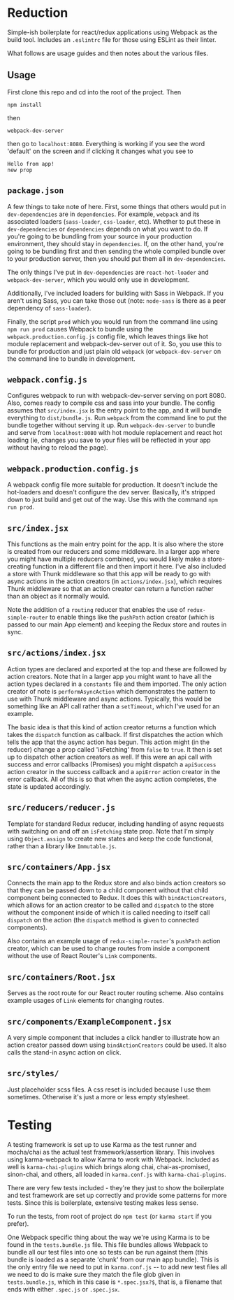# Reduction 

Simple-ish boilerplate for react/redux applications using Webpack as the build
tool. Includes an `.eslintrc` file for those using ESLint as their linter.

What follows are usage guides and then notes about the various files. 

## Usage 

First clone this repo and cd into the root of the project. Then 
```
npm install
```
then 
```
webpack-dev-server
```
then go to `localhost:8080`. Everything is working if you see the word 'default' on
the screen and if clicking it changes what you see to 
```
Hello from app!
new prop
```

## `package.json`

A few things to take note of here. First, some things that others would put in
`dev-dependencies` are in `dependencies`. For example, `webpack` and its associated
loaders (`sass-loader`, `css-loader`, etc). Whether to put these in
`dev-dependencies` or `dependencies` depends on what you want to do. If you're
going to be bundling from your source in your production environment, they should
stay in `dependencies`. If, on the other hand, you're going to be bundling first
and then sending the whole compiled bundle over to your production server, then you
should put them all in `dev-dependencies`. 

The only things I've put in `dev-dependencies` are `react-hot-loader` and
`webpack-dev-server`, which you would only use in development. 

Additionally, I've included loaders for building with Sass in Webpack. If you
aren't using Sass, you can take those out (note: `node-sass` is there as a peer
dependency of `sass-loader`). 

Finally, the script `prod` which you would run from the command line using `npm run
prod` causes Webpack to bundle using the `webpack.production.config.js` config
file, which leaves things like hot module replacement and webpack-dev-server out of
it. So, you use this to bundle for production and just plain old `webpack` (or
`webpack-dev-server` on the command line to bundle in development. 

## `webpack.config.js` 

Configures webpack to run with webpack-dev-server serving on port 8080. Also, comes
ready to compile css and sass into your bundle. The config assumes that
`src/index.jsx` is the entry point to the app, and it will bundle everything to
`dist/bundle.js`. Run `webpack` from the command line to put the bundle together
without serving it up. Run `webpack-dev-server` to bundle and serve from
`localhost:8080` with hot module replacement and react hot loading (ie, changes you
save to your files will be reflected in your app without having to reload the
page). 

## `webpack.production.config.js` 

A webpack config file more suitable for production. It doesn't include the
hot-loaders and doesn't configure the dev server. Basically, it's stripped down to
just build and get out of the way. Use this with the command `npm run prod`. 

## `src/index.jsx`

This functions as the main entry point for the app. It is also where the store is
created from our reducers and some middleware. In a larger app where you might have
multiple reducers combined, you would likely make a store-creating function in a
different file and then import it here. I've also included a store with Thunk
middleware so that this app will be ready to go with async actions in the action
creators (in `actions/index.jsx`), which requires Thunk middleware so that an
action creator can return a function rather than an object as it normally would.

Note the addition of a `routing` reducer that enables the use of
`redux-simple-router` to enable things like the `pushPath` action creator (which is
passed to our main App element) and keeping the Redux store and routes in sync.

## `src/actions/index.jsx`

Action types are declared and exported at the top and these are followed by action
creators. Note that in a larger app you might want to have all the action types
declared in a `constants` file and them imported. The only action creator of note is `performAsyncAction` which
demonstrates the pattern to use with Thunk middleware and async actions. Typically,
this would be something like an API call rather than a `setTimeout`, which I've
used for an example. 

The basic idea is that this kind of action creator returns a function which takes
the `dispatch` function as callback. If first dispatches the action which tells the
app that the async action has begun. This action might (in the reducer) change a
prop called 'isFetching' from `false` to `true`. It then is set up to dispatch
other action creators as well. If this were an api call with success and error
callbacks (Promises) you might dispatch a `apiSuccess` action creator in the
success callback and a `apiError` action creator in the error callback. All of this
is so that when the async action completes, the state is updated accordingly. 

## `src/reducers/reducer.js` 

Template for standard Redux reducer, including handling of async requests with
switching on and off an `isFetching` state prop. Note that I'm simply using
`Object.assign` to create new states and keep the code functional, rather than a
library like `Immutable.js`. 

## `src/containers/App.jsx`

Connects the main app to the Redux store and also binds action creators so that
they can be passed down to a child component without that child component being
connected to Redux. It does this with `bindActionCreators`, which allows for an
action creator to be called and `dispatch` to the store without the component
inside of which it is called needing to itself call `dispatch` on the action (the
`dispatch` method is given to connected components). 

Also contains an example usage of `redux-simple-router`'s `pushPath` action
creator, which can be used to change routes from inside a component without the use
of React Router's `Link` components. 

## `src/containers/Root.jsx`

Serves as the root route for our React router routing scheme. Also contains example
usages of `Link` elements for changing routes. 

## `src/components/ExampleComponent.jsx` 

A very simple component that includes a click handler to illustrate how an action
creator passed down using `bindActionCreators` could be used. It also calls the
stand-in async action on click.  

## `src/styles/`

Just placeholder scss files. A css reset is included because I use them sometimes. Otherwise it's just a more or
less empty stylesheet.

# Testing 

A testing framework is set up to use Karma as the test runner and mocha/chai as the
actual test framework/assertion library. This involves using karma-webpack to allow
Karma to work with Webpack. Included as well is `karma-chai-plugins` which brings
along chai, chai-as-promised, sinon-chai, and others, all loaded in `karma.conf.js`
with `karma-chai-plugins`. 

There are very few tests included - they're they just to show the boilerplate and
test framework are set up correctly and provide some patterns for more tests. Since
this is boilerplate, extensive testing makes less sense. 

To run the tests, from root of project do `npm test` (or `karma start` if you
prefer). 

One Webpack specific thing about the way we're using Karma is to be found in the
`tests.bundle.js` file. This file bundles allows Webpack to bundle all our test
files into one so tests can be run against them (this bundle is loaded as a
separate 'chunk' from our main app bundle). This is the only entry file we need to
put in `karma.conf.js` -- to add new test files all we need to do is make sure they
match the file glob given in `tests.bundle.js`, which in this case is
`*.spec.jsx?$`, that is, a filename that ends with either `.spec.js` or
`.spec.jsx`. 


